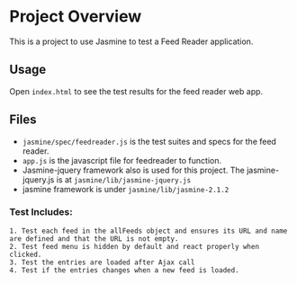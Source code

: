 # Project Overview

This is a project to use Jasmine to test a Feed Reader application.

## Usage
Open `index.html` to see the test results for the feed reader web app.

## Files
+ `jasmine/spec/feedreader.js` is the test suites and specs for the feed reader.
+ `app.js` is the javascript file for feedreader to function.
+ Jasmine-jquery framework also is used for this project.
The jasmine-jquery.js is at `jasmine/lib/jasmine-jquery.js`
+ jasmine framework is under `jasmine/lib/jasmine-2.1.2`

### Test Includes:
	1. Test each feed in the allFeeds object and ensures its URL and name are defined and that the URL is not empty.
	2. Test feed menu is hidden by default and react properly when clicked.
	3. Test the entries are loaded after Ajax call
	4. Test if the entries changes when a new feed is loaded. 